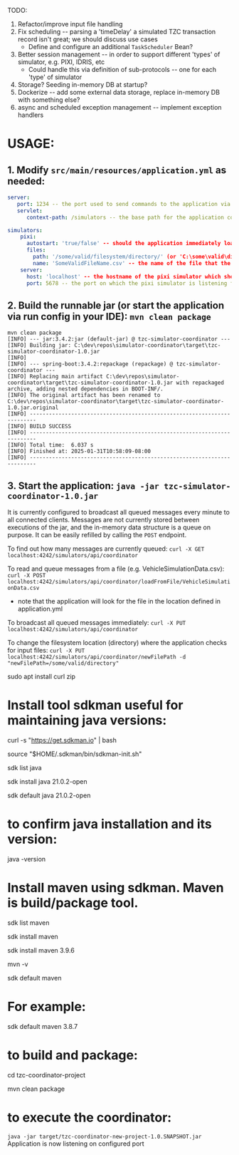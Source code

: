 
TODO: 
1. Refactor/improve input file handling 
2. Fix scheduling -- parsing a 'timeDelay' a simulated TZC transaction record isn't great; we should discuss use cases   
   * Define and configure an additional `TaskScheduler` Bean?
3. Better session management -- in order to support different 'types' of simulator, e.g. PIXI, IDRIS, etc
   * Could handle this via definition of sub-protocols -- one for each 'type' of simulator 
4. Storage?  Seeding in-memory DB at startup?
5. Dockerize -- add some external data storage, replace in-memory DB with something else?
6. async and scheduled exception management -- implement exception handlers

# USAGE:

## 1. Modify `src/main/resources/application.yml` as needed:

```yaml
server:
   port: 1234 -- the port used to send commands to the application via HTTP
   servlet:
      context-path: /simulators -- the base path for the application controller

simulators:
    pixi:
      autostart: 'true/false' -- should the application immediately load a file and start transmitting to simulators?
      files:
        path: '/some/valid/filesystem/directory/' (or 'C:\some\valid\directory\'  -- where on the filesystem can the application find its input file(s)?
        name: 'SomeValidFileName.csv' -- the name of the file that the application should load and transmit to simulators
    server:
      host: 'localhost' -- the hostname of the pixi simulator which should receive data
      port: 5678 -- the port on which the pixi simulator is listening for TCP traffic
```
   
## 2. Build the runnable jar (or start the application via run config in your IDE): `mvn clean package`

```shell
mvn clean package
[INFO] --- jar:3.4.2:jar (default-jar) @ tzc-simulator-coordinator ---
[INFO] Building jar: C:\dev\repos\simulator-coordinator\target\tzc-simulator-coordinator-1.0.jar
[INFO] 
[INFO] --- spring-boot:3.4.2:repackage (repackage) @ tzc-simulator-coordinator ---
[INFO] Replacing main artifact C:\dev\repos\simulator-coordinator\target\tzc-simulator-coordinator-1.0.jar with repackaged archive, adding nested dependencies in BOOT-INF/.
[INFO] The original artifact has been renamed to C:\dev\repos\simulator-coordinator\target\tzc-simulator-coordinator-1.0.jar.original
[INFO] ------------------------------------------------------------------------
[INFO] BUILD SUCCESS
[INFO] ------------------------------------------------------------------------
[INFO] Total time:  6.037 s
[INFO] Finished at: 2025-01-31T10:58:09-08:00
[INFO] ------------------------------------------------------------------------
```

## 3. Start the application: `java -jar tzc-simulator-coordinator-1.0.jar`
   
It is currently configured to broadcast all queued messages every minute to all connected clients.
Messages are not currently stored between executions of the jar, and the in-memory data structure is a queue on purpose.
It can be easily refilled by calling the `POST` endpoint.

To find out how many messages are currently queued:
`curl -X GET localhost:4242/simulators/api/coordinator`

To read and queue messages from a file (e.g. VehicleSimulationData.csv):
`curl -X POST localhost:4242/simulators/api/coordinator/loadFromFile/VehicleSimulationData.csv`
* note that the application will look for the file in the location defined in application.yml

To broadcast all queued messages immediately:
`curl -X PUT localhost:4242/simulators/api/coordinator`

To change the filesystem location (directory) where the application checks for input files:
`curl -X PUT localhost:4242/simulators/api/coordinator/newFilePath -d "newFilePath=/some/valid/directory"`

sudo apt install curl zip

Install tool sdkman useful for maintaining java versions:
============================================================
curl -s "https://get.sdkman.io" | bash

source "$HOME/.sdkman/bin/sdkman-init.sh"

sdk list java

sdk install java 21.0.2-open

sdk default java 21.0.2-open

to confirm java installation and its version:
=============================================
java -version

Install maven using sdkman. Maven is build/package tool.
============================================================
sdk list maven

sdk install maven

sdk install maven 3.9.6

mvn -v

sdk default maven <version>

For example:
=============
sdk default maven 3.8.7

to build and package:
======================
cd tzc-coordinator-project

mvn clean package

to execute the coordinator:
=================================================================================

`java -jar target/tzc-coordinator-new-project-1.0.SNAPSHOT.jar`
Application is now listening on configured port
